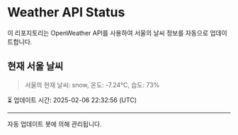 
# Weather API Status

이 리포지토리는 OpenWeather API를 사용하여 서울의 날씨 정보를 자동으로 업데이트합니다.

## 현재 서울 날씨
> 서울의 현재 날씨: snow, 온도: -7.24°C, 습도: 73%

⏳ 업데이트 시간: 2025-02-06 22:32:56 (UTC)

---
자동 업데이트 봇에 의해 관리됩니다.
